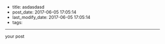* title: asdasdasd
* post_date: 2017-06-05 17:05:14
* last_modify_date: 2017-06-05 17:05:14
* tags:
---
your post
